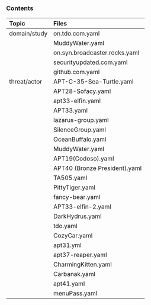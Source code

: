 ### Contents
| Topic        | Files                         |
|:-------------|:------------------------------|
| domain/study | on.tdo.com.yaml               |
|              | MuddyWater.yaml               |
|              | on.syn.broadcaster.rocks.yaml |
|              | securityupdated.com.yaml      |
|              | github.com.yaml               |
| threat/actor | APT-C-35-Sea-Turtle.yaml      |
|              | APT28-Sofacy.yaml             |
|              | apt33-elfin.yaml              |
|              | APT33.yaml                    |
|              | lazarus-group.yaml            |
|              | SilenceGroup.yaml             |
|              | OceanBuffalo.yaml             |
|              | MuddyWater.yaml               |
|              | APT19(Codoso).yaml            |
|              | APT40 (Bronze President).yaml |
|              | TA505.yaml                    |
|              | PittyTiger.yaml               |
|              | fancy-bear.yaml               |
|              | APT33-elfin-2.yaml            |
|              | DarkHydrus.yaml               |
|              | tdo.yaml                      |
|              | CozyCar.yaml                  |
|              | apt31.yml                     |
|              | apt37-reaper.yaml             |
|              | CharmingKitten.yaml           |
|              | Carbanak.yaml                 |
|              | apt41.yaml                    |
|              | menuPass.yaml                 |